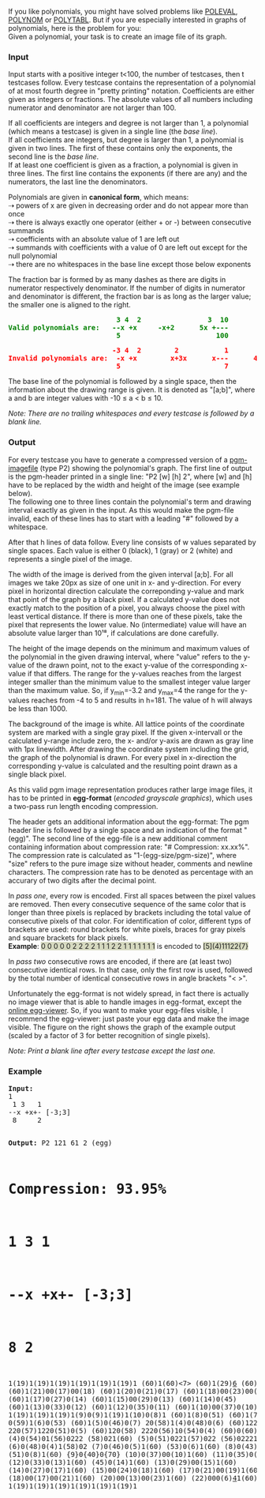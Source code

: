 <p>If you like polynomials, you might have solved problems like <a href="../../problems/POLEVAL/">POLEVAL</a>, <a href="../../problems/POLYNOM/">POLYNOM</a> or <a href="../../problems/POLYTABL/">POLYTABL</a>. But if you are especially interested in graphs of polynomials, here is the problem for you:<br> Given a polynomial, your task is to create an image file of its graph.</p>
<h3>Input</h3>
<p>Input starts with a positive integer t&lt;100, the number of testcases, then t testcases follow. Every testcase contains the representation of a polynomial of at most fourth degree in "pretty printing" notation. Coefficients  are either given as integers or fractions. The absolute values of all numbers including numerator and denominator are not larger than 100.</p>
<p>If all coefficients are integers and degree is not larger than 1, a polynomial (which means a testcase) is given in a single line (the <em>base line</em>).<br> If all coefficients are integers, but degree is larger than 1, a polynomial is given in two lines. The first of these contains only the exponents, the second  line is the <em>base line</em>.<br> If at least one coefficient is given as a fraction, a polynomial is given in three lines. The first line contains the exponents (if there are any) and the numerators, the last line the denominators.</p>
<p>Polynomials are given in <strong>canonical form</strong>, which means:<br> ⇢ powers of x are given in decreasing order and do not appear more than once<br> ⇢ there is always exactly one operator (either + or -) between consecutive summands<br> ⇢ coefficients with an absolute value of 1 are left out<br> ⇢ summands with coefficients with a value of 0 are left out except for the null polynomial<br> ⇢ there are no whitespaces in the base line except those below exponents</p>
<p>The fraction bar is formed by as many dashes as there are digits in numerator respectively denominator. If the number of digits in numerator and denominator is different, the fraction bar is as long as the larger value; the smaller one is aligned to the right.</p>
<pre style="color:green; font-weight:bold">                          3 4  2                3  10        2
Valid polynomials are:   --x +x     -x+2      5x +---       x -5
                          5                       100
</pre>
<pre style="color:red; font-weight:bold">                         -3 4  2        2           1                    3
Invalid polynomials are:  -x +x        x+3x      x---      4x -13      2x +-5
                          5                         7
</pre>
<p>The base line of the polynomial is followed by a single space, then the information about the drawing range is given.  It is denoted as "[a;b]", where a and b are integer values with -10 ≤ a &lt; b ≤ 10.</p>
<p><em>Note: There are no trailing whitespaces and every testcase is followed by a blank line.</em></p>
<h3>Output</h3>
<p>For every testcase you have to generate a compressed version of a  <a href="http://en.wikipedia.org/wiki/Netpbm_format#PGM_example">pgm-imagefile</a> (type P2) showing the polynomial's graph.  The first line of output is the pgm-header printed in a single line: "P2 [w] [h] 2", where [w] and [h] have to be replaced by the width and height of the image (see example below).<br> The following one to three lines contain the polynomial's term and drawing interval exactly as given in the input. As this would make  the pgm-file invalid, each of these lines has to start with a leading "#" followed by a whitespace.</p>
<p>After that h lines of data follow. Every line consists of w values separated by single spaces. Each value  is either 0 (black), 1 (gray) or 2 (white) and represents a single pixel of the image.</p>
<p>The width of the image is derived from the given interval [a;b]. For all images we take 20px as size of one unit in x- and y-direction. For every pixel in horizontal direction calculate the correponding y-value and mark that point of the graph by a black pixel. If a calculated y-value does not exactly match to the position of a pixel, you always choose the pixel with least vertical distance. If there is more than one of these pixels, take the pixel that represents the lower value.  No (intermediate) value will have an absolute value larger than 10¹⁸, if calculations are done carefully.</p>
<p>The height of the image depends on the minimum and maximum values of the polynomial in the given drawing interval, where "value" refers to the y-value of the drawn point, not to the exact y-value of the corresponding x-value if that differs. The range for the y-values reaches from the largest integer smaller than the minimum value to the smallest integer value larger than the maximum value. So, if y<sub>min</sub>=-3.2 and y<sub>max</sub>=4 the range for the y-values reaches from -4 to 5 and results in h=181.  The value of h will always be less than 1000.</p>
<p>The background of the image is white. All lattice points of the coordinate system are marked with a single gray pixel. If the given x-intervall or the calculated y-range include zero, the x- and/or y-axis are drawn as gray line with 1px linewidth. After drawing the coordinate system including the grid, the graph of the polynomial is drawn. For every pixel in x-direction the corresponding y-value is calculated and the resulting point drawn as a single black pixel.</p>
<p>As this valid pgm image representation produces rather large image files, it has to be printed in <strong>egg-format</strong> (<em>encoded grayscale graphics</em>), which uses a two-pass run length encoding compression.</p>
<p>The header gets an additional information about the egg-format: The pgm header line is followed by a single space and an indication of the  format "(egg)". The second line of the egg-file is a new additional comment containing information about compression rate: "# Compression: xx.xx%". The compression rate is calculated as "1-(egg-size/pgm-size)", where "size" refers to the pure image size without header, comments and newline characters. The compression rate has to be denoted as percentage with an accurary of two digits after the decimal point.</p>
<p>In <em>pass one</em>, every row is encoded. First all spaces between the pixel values are removed. Then every consecutive sequence of the same color that is longer than three pixels is replaced by brackets including the total value of consecutive pixels of that color. For identification of color, different typs of brackets are used: round brackets for white pixels, braces for gray pixels and square brackets for black pixels. <br> <strong>Example</strong>: <span style="background-color:#d6d9c0">0 0 0 0 0 2 2 2 2 1 1 1 2 2 1 1 1 1 1 1 1</span> is encoded to <span style="background-color:#d6d9c0">[5](4)11122{7}</span></p>
<p>In <em>pass two</em> consecutive rows are encoded, if there are (at least two) consecutive identical rows.  In that case, only the first row is used, followed by the total number of identical consecutive rows in angle brackets "&lt; &gt;".</p>
<p><img style="float:right; margin-left:50px" src="../../../../../../content/simes:POLYDRAW.png" alt=""> Unfortunately the egg-format is not widely spread, in fact there is actually no image viewer that is able to handle images in egg-format, except the <a href="http://didax.heliohost.org/eggviewer">online egg-viewer</a>. So, if you want to make your egg-files visible, I recommend the egg-viewer: just paste your egg data and make the image visible. The figure on the right shows the graph of the example output (scaled by a factor of 3 for better recognition of single pixels).</p>
<p><em>Note: Print a blank line after every testcase except the last one.</em></p>
<h3>Example</h3>
<pre><strong>Input:</strong>
1
 1 3   1
--x +x+- [-3;3]
 8     2


<strong>Output:</strong>
P2 121 61 2 (egg)
# Compression: 93.95%
#  1 3   1
# --x +x+- [-3;3]
#  8     2
1(19)1(19)1(19)1(19)1(19)1(19)1
(60)1(60)&lt;7&gt;
(60)1(29)[6](25)
(60)1(25)[4](6)000(22)
(60)1(23)00(13)00(20)
(60)1(21)00(17)00(18)
(60)1(20)0(21)0(17)
(60)1(18)00(23)00(15)
(60)1(17)0(27)0(14)
(60)1(15)00(29)0(13)
(60)1(14)0(45)
(60)1(13)0(33)0(12)
(60)1(12)0(35)0(11)
(60)1(10)00(37)0(10)
1(19)1(19)1(19)1(9)0(9)1(19)1(10)0(8)1
(60)1(8)0(51)
(60)1(7)0(43)0(8)
0(59)1(6)0(53)
(60)1(5)0(46)0(7)
20(58)1(4)0(48)0(6)
(60)12220(56)
220(57)1220(51)0(5)
(60)120(58)
2220(56)10(54)0(4)
(60)0(60)
(4)0(54)01(56)0222
(58)021(60)
(5)0(51)0221(57)022
(56)02221(60)
(6)0(48)0(4)1(58)02
(7)0(46)0(5)1(60)
(53)0(6)1(60)
(8)0(43)0(7)1(59)0
(51)0(8)1(60)
{9}0{40}0{70}
(10)0(37)00(10)1(60)
(11)0(35)0(12)1(60)
(12)0(33)0(13)1(60)
(45)0(14)1(60)
(13)0(29)00(15)1(60)
(14)0(27)0(17)1(60)
(15)00(24)0(18)1(60)
(17)0(21)00(19)1(60)
(18)00(17)00(21)1(60)
(20)00(13)00(23)1(60)
(22)000(6)[4](25)1(60)
(25)[6](29)1(60)
(60)1(60)&lt;7&gt;
1(19)1(19)1(19)1(19)1(19)1(19)1
</pre>